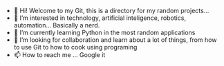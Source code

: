 - 👋 Hi! Welcome to my Git, this is a directory for my random projects...
- 👀 I’m interested in technology, artificial inteligence, robotics, automation... Basically a nerd.
- 🌱 I’m currently learning Python in the most random applications
- 💞️ I’m looking for collaboration and learn about a lot of things, from how to use Git to how to cook using programing
- 📫 How to reach me ... Google it

<!---
arthurnonaka/arthurnonaka is a ✨ special ✨ repository because its `README.md` (this file) appears on your GitHub profile.
You can click the Preview link to take a look at your changes.
--->
